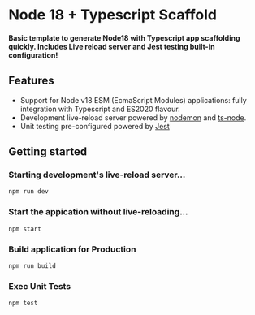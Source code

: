 # Node 18 + Typescript Scaffold

#### Basic template to generate Node18 with Typescript app scaffolding quickly. Includes Live reload server and Jest testing built-in configuration!

## Features

* Support for Node v18 ESM (EcmaScript Modules) applications: fully integration with Typescript and ES2020 flavour.
* Development live-reload server powered by [nodemon](https://www.npmjs.com/package/nodemon) and [ts-node](https://www.npmjs.com/package/ts-node).
* Unit testing pre-configured powered by [Jest](https://www.npmjs.com/package/jest)

## Getting started

### Starting development's live-reload server...
```
npm run dev
```

### Start the appication without live-reloading...
```
npm start
```

### Build application for Production
```
npm run build
```

### Exec Unit Tests
```
npm test
```
